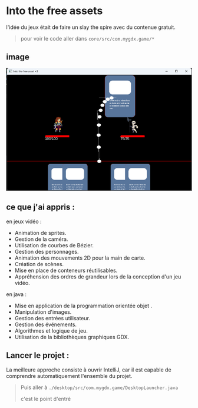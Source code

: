# Into the free assets

l'idée du jeux était de faire un slay the spire avec du contenue gratuit.

> pour voir le code aller dans `core/src/com.mygdx.game/*`

## image

![image du jeu](game_image/game.png)

## ce que j'ai appris : 

en jeux vidéo :

- Animation de sprites.
- Gestion de la caméra.
- Utilisation de courbes de Bézier.
- Gestion des personnages.
- Animation des mouvements 2D pour la main de carte.
- Création de scènes.
- Mise en place de conteneurs réutilisables.
- Appréhension des ordres de grandeur lors de la conception d'un jeu vidéo.

en java :
- Mise en application de la programmation orientée objet .
- Manipulation d'images.
- Gestion des entrées utilisateur.
- Gestion des événements.
- Algorithmes et logique de jeu.
- Utilisation de la bibliothèques graphiques GDX.


## Lancer le projet :

La meilleure approche consiste à ouvrir IntelliJ, car il est capable de comprendre automatiquement l'ensemble du projet.

> Puis aller à `./desktop/src/com.mygdx.game/DesktopLauncher.java`
> 
> c'est le point d'entré





